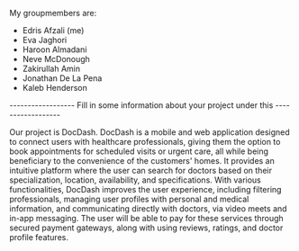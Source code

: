 My groupmembers are:
- Edris Afzali (me)
- Eva Jaghori
- Haroon Almadani
- Neve McDonough
- Zakirullah Amin
- Jonathan De La Pena
- Kaleb Henderson


------------------ Fill in some information about your project under this ------------------

Our project is DocDash. DocDash is a mobile and web application designed to connect users with healthcare professionals,
giving them the option to book appointments for scheduled visits or urgent care, all while being beneficiary
to the convenience of the customers' homes. It provides an intuitive platform where the user can search for
doctors based on their specialization, location, availability, and specifications. With various functionalities,
DocDash improves the user experience, including filtering professionals, managing user profiles with
personal and medical information, and communicating directly with doctors, via video meets and in-app
messaging. The user will be able to pay for these services through secured payment gateways, along with
using reviews, ratings, and doctor profile features.